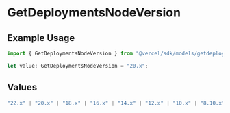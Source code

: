 # GetDeploymentsNodeVersion

## Example Usage

```typescript
import { GetDeploymentsNodeVersion } from "@vercel/sdk/models/getdeploymentsop.js";

let value: GetDeploymentsNodeVersion = "20.x";
```

## Values

```typescript
"22.x" | "20.x" | "18.x" | "16.x" | "14.x" | "12.x" | "10.x" | "8.10.x"
```